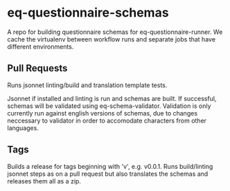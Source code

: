 # eq-questionnaire-schemas

A repo for building questionnaire schemas for eq-questionnaire-runner. We cache the virtualenv between workflow runs and separate jobs that have different environments.

## Pull Requests

Runs jsonnet linting/build and translation template tests. 

Jsonnet if installed and linting is run and schemas are built. If successful, schemas will be validated using eq-schema-validator. Validation is only currently run against english versions of schemas, due to changes neccessary to validator in order to accomodate characters from other languages.

## Tags

Builds a release for tags beginning with 'v', e.g. v0.0.1. Runs build/linting jsonnet steps as on a pull request but also translates the schemas and releases them all as a zip.